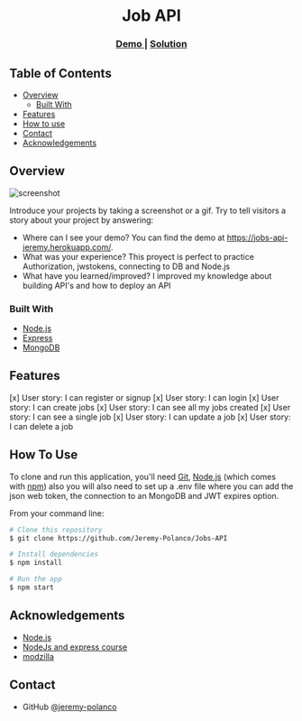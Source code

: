<h1 align="center">Job API</h1>

<div align="center">
  <h3>
    <a href="https://jobs-api-jeremy.herokuapp.com/">
      Demo
    </a>
    <span> | </span>
    <a href="https://github.com/Jeremy-Polanco/Jobs-API">
      Solution
    </a>
  </h3>
</div>

<!-- TABLE OF CONTENTS -->

## Table of Contents

- [Overview](#overview)
  - [Built With](#built-with)
- [Features](#features)
- [How to use](#how-to-use)
- [Contact](#contact)
- [Acknowledgements](#acknowledgements)

<!-- OVERVIEW -->

## Overview

![screenshot](https://i.postimg.cc/PfvvwJLT/image.png)

Introduce your projects by taking a screenshot or a gif. Try to tell visitors a story about your project by answering:

- Where can I see your demo?
  You can find the demo at https://jobs-api-jeremy.herokuapp.com/.
- What was your experience?
  This proyect is perfect to practice Authorization, jwstokens, connecting to DB and Node.js
- What have you learned/improved?
  I improved my knowledge about building API's and how to deploy an API

### Built With

<!-- This section should list any major frameworks that you built your project using. Here are a few examples.-->

- [Node.js](https://reactjs.org/)
- [Express](https://vitejs.dev/)
- [MongoDB](https://www.mongodb.com/)

## Features

[x] User story: I can register or signup
[x] User story: I can login
[x] User story: I can create jobs
[x] User story: I can see all my jobs created
[x] User story: I can see a single job
[x] User story: I can update a job
[x] User story: I can delete a job

## How To Use

<!-- Example: -->

To clone and run this application, you'll need [Git](https://git-scm.com), [Node.js](https://nodejs.org/en/download/) (which comes with [npm](http://npmjs.com)) also you will also need to set up a .env file where you can add the json web token, the connection to an MongoDB and JWT expires option.

From your command line:

```bash
# Clone this repository
$ git clone https://github.com/Jeremy-Polanco/Jobs-API

# Install dependencies
$ npm install

# Run the app
$ npm start
```

## Acknowledgements

<!-- This section should list any articles or add-ons/plugins that helps you to complete the project. This is optional but it will help you in the future. For example: -->

- [Node.js](https://nodejs.org/)
- [NodeJs and express course](https://www.johnsmilga.com/)
- [modzilla](https://developer.mozilla.org/es)

## Contact

- GitHub [@jeremy-polanco](https://github.com/Jeremy-Polanco)
